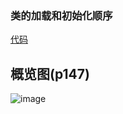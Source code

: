 ### 类的加载和初始化顺序

[代码](/Users/xuyabo/Documents/java/thinkingInJavaPractice/src/main/java/reusingClass/initAndLoadClass/InitOrder.java)
## 概览图(p147)
![image](https://note.youdao.com/yws/public/resource/e1de6ab70a6075f4d9f88daf8c95d14b/xmlnote/AC24E94E406E46BA9C6D66F892EF4DD2/17649)